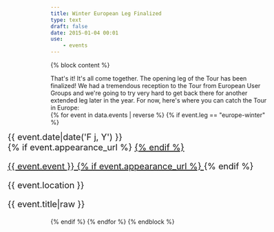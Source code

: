 ```yaml
---
title: Winter European Leg Finalized
type: text
draft: false
date: 2015-01-04 00:01
use:
    - events
---
```

{% block content %}

That's it! It's all come together. The opening leg of the Tour has been finalized! We had a tremendous reception to 
the Tour from European User Groups and we're going to try very hard to get back there for another extended leg later 
in the year. For now, here's where you can catch the Tour in Europe:
<br>
    {% for event in data.events | reverse %}
        {% if event.leg == "europe-winter" %}
            <div class="row appearance" style="font-size:20px; margin-left:-100px">
                <div class="col-md-3 text-right appearance-date">
                    {{ event.date|date('F j, Y') }}
                </div>
                <div class="col-md-9 appearance-details">
                    {% if event.appearance_url %}
                        <a href="{{ event.appearance_url }}">
                    {% endif %}
                    <p class="appearance-details__event">{{ event.event }}
                    {% if event.appearance_url %}
                        </a>
                    {% endif %}
                    <div class="appearance-details__location">{{ event.location }}</div>
                    <p class="appearance-details__title">{{ event.title|raw }}</p>
                </div>
            </div>
        {% endif %}
    {% endfor %}
{% endblock %}
